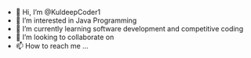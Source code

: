 - 👋 Hi, I’m @KuldeepCoder1
- 👀 I’m interested in Java Programming
- 🌱 I’m currently learning software development and competitive coding
- 💞️ I’m looking to collaborate on 
- 📫 How to reach me ...

<!---
KuldeepCoder1/KuldeepCoder1 is a ✨ special ✨ repository because its `README.md` (this file) appears on your GitHub profile.
You can click the Preview link to take a look at your changes.
--->
